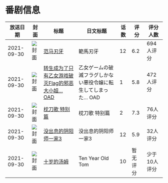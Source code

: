 # 番剧信息

|放送日期|封面|标题|日文标题|话数|评分|评分人数|
|---|---|---|---|---|---|---|
|2021-09-30|![封面](https://lain.bgm.tv/pic/cover/c/e6/be/317852_Hz0qo.jpg)|[范马刃牙](https://bangumi.tv/subject/317852)|範馬刃牙|12|6.2|694人评分|
|2021-09-30|![封面](https://lain.bgm.tv/pic/cover/c/97/62/342674_G85zb.jpg)|[转生成为了只有乙女游戏破灭Flag的邪恶大小姐… OAD](https://bangumi.tv/subject/342674)|乙女ゲームの破滅フラグしかない悪役令嬢に転生してしまった… OAD|1|5.8|472人评分|
|2021-09-30|![封面](https://lain.bgm.tv/pic/cover/c/47/93/348537_3b3Bb.jpg)|[枕刀歌 特别篇](https://bangumi.tv/subject/348537)|枕刀歌 特别篇|2|7.3|76人评分|
|2021-09-30|![封面](https://lain.bgm.tv/pic/cover/c/7d/40/351283_1Cv93.jpg)|[没出息的阴阳师一家3](https://bangumi.tv/subject/351283)|没出息的阴阳师一家3|12|5.9|32人评分|
|2021-09-30|![封面](https://lain.bgm.tv/pic/cover/c/97/3d/414166_He831.jpg)|[十岁的汤姆](https://bangumi.tv/subject/414166)|Ten Year Old Tom|10|暂无评分|少于10人评分|
